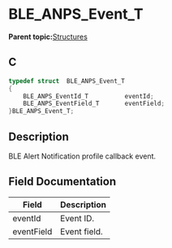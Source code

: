 # BLE\_ANPS\_Event\_T

**Parent topic:**[Structures](GUID-658D6517-5292-4E3D-91AD-09EE3CB53554.md)

## C

```c
typedef struct  BLE_ANPS_Event_T
{
    BLE_ANPS_EventId_T          eventId;
    BLE_ANPS_EventField_T       eventField;
}BLE_ANPS_Event_T;
```

## Description

BLE Alert Notification profile callback event.

## Field Documentation

|Field|Description|
|-----|-----------|
|eventId|Event ID.|
|eventField|Event field.|

